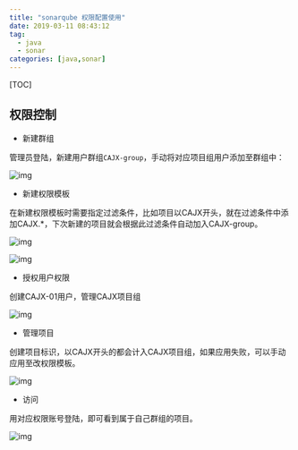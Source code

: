 ```yaml
---
title: "sonarqube 权限配置使用"
date: 2019-03-11 08:43:12
tag: 
  - java
  - sonar
categories: [java,sonar]
---
```


[TOC]

## 权限控制

- 新建群组 

管理员登陆，新建用户群组`CAJX-group`，手动将对应项目组用户添加至群组中：

![img](https://pic.fenghong.tech/sonarqube/sonarqube2.jpg)

- 新建权限模板 

在新建权限模板时需要指定过滤条件，比如项目以CAJX开头，就在过滤条件中添加CAJX.*，下次新建的项目就会根据此过滤条件自动加入CAJX-group。 

![img](https://pic.fenghong.tech/sonarqube/sonarqube1.jpg)

![img](https://pic.fenghong.tech/sonarqube/sonarqube5.jpg)

- 授权用户权限

创建CAJX-01用户，管理CAJX项目组

![img](https://pic.fenghong.tech/sonarqube/sonarqube3.jpg)

- 管理项目

创建项目标识，以CAJX开头的都会计入CAJX项目组，如果应用失败，可以手动应用至改权限模板。

![img](https://pic.fenghong.tech/sonarqube/sonarqube6.jpg)

- 访问

用对应权限账号登陆，即可看到属于自己群组的项目。

![img](https://pic.fenghong.tech/sonarqube/sonarqube7.jpg)